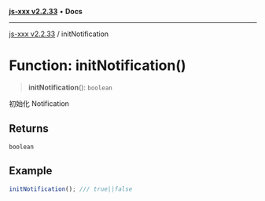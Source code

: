 [**js-xxx v2.2.33**](../README.md) • **Docs**

***

[js-xxx v2.2.33](../README.md) / initNotification

# Function: initNotification()

> **initNotification**(): `boolean`

初始化 Notification

## Returns

`boolean`

## Example

```ts
initNotification(); /// true||false
```

